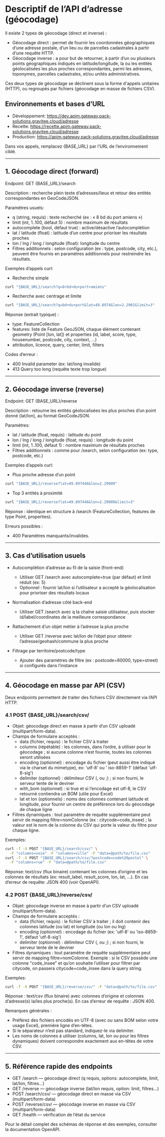 # Descriptif de l’API d’adresse (géocodage)

Il existe 2 types de géocodage (direct et inverse) :

- Géocodage direct : permet de fournir les coordonnées géographiques d’une adresse postale, d’un lieu ou de parcelles
  cadastrales à partir d’une requête HTTP.
- Géocodage inverse : a pour but de retourner, à partir d’un ou plusieurs points géographiques indiqués en
  latitude/longitude, la ou les entités géolocalisées les plus proches correspondantes, parmi les adresses, toponymes,
  parcelles cadastrales, et/ou unités administratives.

Ces deux types de géocodage se déclinent sous la forme d'appels unitaires (HTTP), ou regroupés par fichiers (géocodage
en masse de fichiers CSV).

## Environnements et bases d’URL

- Développement: https://dev.apim.gateway.pack-solutions.gravitee.cloud/adresse
- Recette: https://recette.apim.gateway.pack-solutions.gravitee.cloud/adresse
- Production: https://apim.gateway.pack-solutions.gravitee.cloud/adresse

Dans vos appels, remplacez {BASE_URL} par l’URL de l’environnement ciblé.

---

## 1. Géocodage direct (forward)

Endpoint: GET {BASE_URL}/search

Description : recherche plein texte d’adresses/lieux et retour des entités correspondantes en GeoCodeJSON.

Paramètres usuels:

- q (string, requis) : texte recherché (ex : « 8 bd du port amiens »)
- limit (int, 1..100, défaut 5) : nombre maximum de résultats
- autocomplete (bool, défaut true) : active/désactive l’autocomplétion
- lat / latitude (float) : latitude d’un centre pour prioriser les résultats proches
- lon / lng / long / longitude (float): longitude du centre
- Filtres additionnels : selon configuration (ex : type, postcode, city, etc.), peuvent être fournis en paramètres
  additionnels pour restreindre les résultats.

Exemples d’appels curl:

- Recherche simple

```bash
curl "{BASE_URL}/search?q=8+bd+du+port+amiens"
```

- Recherche avec centrage et limite

```bash
curl "{BASE_URL}/search?q=bd+du+port&lat=49.8974&lon=2.2901&limit=3"
```

Réponse (extrait typique) :

- type: FeatureCollection
- features: liste de Feature GeoJSON, chaque élément contenant geometry (Point [lon, lat]) et properties (id, label,
  score, type, housenumber, postcode, city, context, ...)
- attribution, licence, query, center, limit, filters

Codes d’erreur :

- 400 Invalid parameter (ex: lat/long invalide)
- 413 Query too long (requête texte trop longue)

---

## 2. Géocodage inverse (reverse)

Endpoint: GET {BASE_URL}/reverse

Description : retourne les entités géolocalisées les plus proches d’un point donné (lat/lon), au format GeoCodeJSON.

Paramètres:

- lat / latitude (float, requis) : latitude du point
- lon / lng / long / longitude (float, requis) : longitude du point
- limit (int, 1..100, défaut 1) : nombre maximum de résultats proches
- Filtres additionnels : comme pour /search, selon configuration (ex: type, postcode, etc.)

Exemples d’appels curl:

- Plus proche adresse d’un point

```bash
curl "{BASE_URL}/reverse?lat=49.897446&lon=2.29009"
```

- Top 3 entités à proximité

```bash
curl "{BASE_URL}/reverse?lat=49.897446&lon=2.29009&limit=3"
```

Réponse : identique en structure à /search (FeatureCollection, features de type Point, properties).

Erreurs possibles :

- 400 Paramètres manquants/invalides.

---

## 3. Cas d’utilisation usuels

- Autocomplétion d’adresse au fil de la saisie (front-end)
    - Utiliser GET /search avec autocomplete=true (par défaut) et limit réduit (ex: 5)
    - Optionnel : fournir lat/lon si l’utilisateur a accepté la géolocalisation pour prioriser des résultats locaux

- Normalisation d’adresse côté back-end
    - Utiliser GET /search avec q la chaîne saisie utilisateur, puis stocker id/label/coordinates de la meilleure
      correspondance

- Rattachement d’un objet métier à l’adresse la plus proche
    - Utiliser GET /reverse avec lat/lon de l’objet pour obtenir l’adresse/geohash/commune la plus proche

- Filtrage par territoire/postcode/type
    - Ajouter des paramètres de filtre (ex : postcode=80000, type=street) si configurés dans l’instance

---

## 4. Géocodage en masse par API (CSV)

Deux endpoints permettent de traiter des fichiers CSV directement via l’API HTTP.

### 4.1 POST {BASE_URL}/search/csv/

- Objet: géocodage direct en masse à partir d’un CSV uploadé (multipart/form-data).
- Champs de formulaire acceptés :
    - data (fichier, requis) : le fichier CSV à traiter
    - columns (répétable) : les colonnes, dans l’ordre, à utiliser pour le géocodage ; si aucune colonne n’est fournie,
      toutes les colonnes seront utilisées
    - encoding (optionnel) : encodage du fichier (peut aussi être indiqué via le charset du mimetype), ex: 'utf-8' ou '
      iso-8859-1' (défaut 'utf-8-sig')
    - delimiter (optionnel) : délimiteur CSV (, ou ;) ; si non fourni, le serveur tente de le deviner
    - with_bom (optionnel) : si true et si l’encodage est utf-8, le CSV retourné contiendra un BOM (utile pour Excel)
    - lat et lon (optionnels) : noms des colonnes contenant latitude et longitude, pour fournir un centre de préférence
      lors du géocodage de chaque ligne
- Filtres dynamiques : tout paramètre de requête supplémentaire peut servir de mapping filtre=nomColonne (ex :
  citycode=code_insee) ; la valeur est le nom de la colonne du CSV qui porte la valeur du filtre pour chaque ligne.

Exemples:

```bash
curl -f -X POST "{BASE_URL}/search/csv/" \
  -F "columns=voie" -F "columns=ville" -F "data=@path/to/file.csv"
curl -f -X POST "{BASE_URL}/search/csv/?postcode=code%20postal" \
  -F "columns=rue" -F "data=@path/to/file.csv"
```

Réponse: text/csv (flux binaire) contenant les colonnes d’origine et les colonnes de résultats (ex: result_label,
result_score, lon, lat, …). En cas d’erreur de requête: JSON 400 (voir OpenAPI).

### 4.2 POST {BASE_URL}/reverse/csv/

- Objet: géocodage inverse en masse à partir d’un CSV uploadé (multipart/form-data).
- Champs de formulaire acceptés :
    - data (fichier, requis) : le fichier CSV à traiter ; il doit contenir des colonnes latitude (ou lat) et longitude (ou lon ou lng)
    - encoding (optionnel) : encodage du fichier (ex: 'utf-8' ou 'iso-8859-1', défaut 'utf-8-sig')
    - delimiter (optionnel) : délimiteur CSV (, ou ;) ; si non fourni, le serveur tente de le deviner
- Filtres dynamiques : tout paramètre de requête supplémentaire peut servir de mapping filtre=nomColonne. Exemple : si le
  CSV possède une colonne "code_insee" et qu’on souhaite l’utiliser pour filtrer par citycode, on passera
  citycode=code_insee dans la query string.

Exemples:

```bash
curl -f -X POST "{BASE_URL}/reverse/csv/" -F "data=@path/to/file.csv"
```

Réponse : text/csv (flux binaire) avec colonnes d’origine et colonnes d’adresse(s) la/les plus proche(s). En cas d’erreur
de requête : JSON 400.

Remarques générales :

- Préférez des fichiers encodés en UTF-8 (avec ou sans BOM selon votre usage Excel), première ligne d’en-têtes.
- Si le séparateur n’est pas standard, indiquez-le via delimiter.
- Les noms de colonnes à utiliser (columns, lat, lon ou pour les filtres dynamiques) doivent correspondre exactement aux
  en-têtes de votre CSV.

---

## 5. Référence rapide des endpoints

- GET /search — géocodage direct (q requis, options: autocomplete, limit, lat/lon, filtres…)
- GET /reverse — géocodage inverse (lat/lon requis, option: limit, filtres…)
- POST /search/csv/ — géocodage direct en masse via CSV (multipart/form-data)
- POST /reverse/csv/ — géocodage inverse en masse via CSV (multipart/form-data)
- GET /health — vérification de l’état du service

Pour le détail complet des schémas de réponse et des exemples, consulter la documentation OpenAPI.